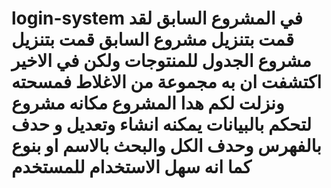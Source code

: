 # login-system في المشروع السابق لقد قمت بتنزيل مشروع السابق قمت بتنزيل مشروع الجدول للمنتوجات ولكن في الاخير اكتشفت ان به مجموعة من الاغلاط فمسحته ونزلت لكم هدا المشروع مكانه مشروع لتحكم بالبيانات يمكنه انشاء  وتعديل و حدف بالفهرس وحدف الكل والبحث بالاسم او بنوع كما انه سهل الاستخدام للمستخدم 
